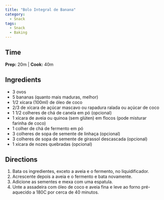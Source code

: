 ```yaml
---
title: "Bolo Integral de Banana"
category:
  - Snack
tags:
  - Snack
  - Baking
---
```


## Time
**Prep:** 20m | **Cook:** 40m

## Ingredients
* 3 ovos
* 5 bananas (quanto mais maduras, melhor)
* 1/2 xícara (100ml) de óleo de coco
* 2/3 de xícara de açúcar mascavo ou rapadura ralada ou açúcar de coco
* 1 1/2 colheres de chá de canela em pó (opcional)
* 1 xícara de aveia ou quinoa (sem glúten) em flocos (pode misturar farinha de coco)
* 1 colher de chá de fermento em pó
* 3 colheres de sopa de semente de linhaça (opcional)
* 3 colheres de sopa de semente de girassol descascada (opcional)
* 1 xícara de nozes quebradas (opcional)

## Directions
1. Bata os ingredientes, exceto a aveia e o fermento, no liquidificador.
2. Acrescente depois a aveia e o fermento e bata novamente.
3. Adicione as sementes e mexa com uma espatula.
4. Unte a assadeira com óleo de coco e aveia fina e leve ao forno pré-aquecido a 180C por cerca de 40 minutos.
